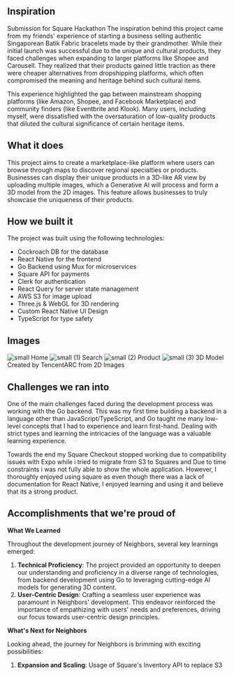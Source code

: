 ## Inspiration

Submission for Square Hackathon
The inspiration behind this project came from my friends' experience of starting a business selling authentic Singaporean Batik Fabric bracelets made by their grandmother. While their initial launch was successful due to the unique and cultural products, they faced challenges when expanding to larger platforms like Shopee and Carousell. They realized that their products gained little traction as there were cheaper alternatives from dropshipping platforms, which often compromised the meaning and heritage behind such cultural items.

This experience highlighted the gap between mainstream shopping platforms (like Amazon, Shopee, and Facebook Marketplace) and community finders (like Eventbrite and Klook). Many users, including myself, were dissatisfied with the oversaturation of low-quality products that diluted the cultural significance of certain heritage items.

## What it does

This project aims to create a marketplace-like platform where users can browse through maps to discover regional specialties or products. Businesses can display their unique products in a 3D-like AR view by uploading multiple images, which a Generative AI will process and form a 3D model from the 2D images. This feature allows businesses to truly showcase the uniqueness of their products.

## How we built it

The project was built using the following technologies:

- Cockroach DB for the database
- React Native for the frontend
- Go Backend using Mux for microservices
- Square API for payments
- Clerk for authentication
- React Query for server state management
- AWS S3 for image upload
- Three.js & WebGL for 3D rendering
- Custom React Native UI Design
- TypeScript for type safety

## Images
![small](https://github.com/chiatzeheng/square-api-neighbour/assets/101942239/9938fa2c-9d8e-4342-88df-d894695f91fe)
Home
![small (1)](https://github.com/chiatzeheng/square-api-neighbour/assets/101942239/60a4f811-8ea0-4a38-b685-8480557d70f7)
Search
![small (2)](https://github.com/chiatzeheng/square-api-neighbour/assets/101942239/cae08079-3c62-43bd-8bbe-a256334d5db9)
Product
![small (3)](https://github.com/chiatzeheng/square-api-neighbour/assets/101942239/d3d1a3b1-9a63-49a5-bc8b-ed3fac3f9671)
3D Model Created by TencentARC from 2D Images



## Challenges we ran into

One of the main challenges faced during the development process was working with the Go backend. This was my first time building a backend in a language other than JavaScript/TypeScript, and Go taught me many low-level concepts that I had to experience and learn first-hand. Dealing with strict types and learning the intricacies of the language was a valuable learning experience.

Towards the end my Square Checkout stopped working due to compatibility issues with Expo while i tried to migrate from S3 to Squares and Due to time constraints i was not fully able to show the whole application. However, I thoroughly enjoyed using square as even though there was a lack of documentation for React Native, I enjoyed learning and using it and believe that its a strong product.

## Accomplishments that we're proud of
**What We Learned**

Throughout the development journey of Neighbors, several key learnings emerged:

1. **Technical Proficiency**: The project provided an opportunity to deepen our understanding and proficiency in a diverse range of technologies, from backend development using Go to leveraging cutting-edge AI models for generating 3D content.
3. **User-Centric Design**: Crafting a seamless user experience was paramount in Neighbors' development. This endeavor reinforced the importance of empathizing with users' needs and preferences, driving our focus towards user-centric design principles.

**What's Next for Neighbors**

Looking ahead, the journey for Neighbors is brimming with exciting possibilities:

1. **Expansion and Scaling**: Usage of Square's Inventory API to replace S3
